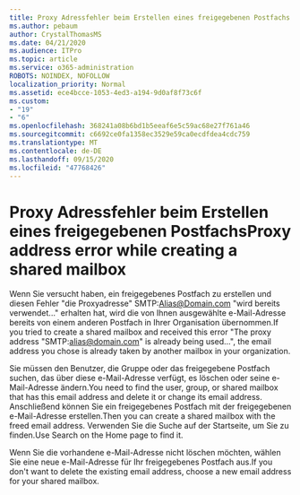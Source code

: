 ```yaml
---
title: Proxy Adressfehler beim Erstellen eines freigegebenen Postfachs
ms.author: pebaum
author: CrystalThomasMS
ms.date: 04/21/2020
ms.audience: ITPro
ms.topic: article
ms.service: o365-administration
ROBOTS: NOINDEX, NOFOLLOW
localization_priority: Normal
ms.assetid: ece4bcce-1053-4ed3-a194-9d0af8f73c6f
ms.custom:
- "19"
- "6"
ms.openlocfilehash: 368241a08b6bd1b5eeaf6e5c59ac68e27f761a46
ms.sourcegitcommit: c6692ce0fa1358ec3529e59ca0ecdfdea4cdc759
ms.translationtype: MT
ms.contentlocale: de-DE
ms.lasthandoff: 09/15/2020
ms.locfileid: "47768426"
---
```

# <a name="proxy-address-error-while-creating-a-shared-mailbox"></a><span data-ttu-id="d642e-102">Proxy Adressfehler beim Erstellen eines freigegebenen Postfachs</span><span class="sxs-lookup"><span data-stu-id="d642e-102">Proxy address error while creating a shared mailbox</span></span>

<span data-ttu-id="d642e-103">Wenn Sie versucht haben, ein freigegebenes Postfach zu erstellen und diesen Fehler "die Proxyadresse" SMTP:Alias@Domain.com "wird bereits verwendet..." erhalten hat, wird die von Ihnen ausgewählte e-Mail-Adresse bereits von einem anderen Postfach in Ihrer Organisation übernommen.</span><span class="sxs-lookup"><span data-stu-id="d642e-103">If you tried to create a shared mailbox and received this error "The proxy address "SMTP:alias@domain.com" is already being used…", the email address you chose is already taken by another mailbox in your organization.</span></span>
  
<span data-ttu-id="d642e-104">Sie müssen den Benutzer, die Gruppe oder das freigegebene Postfach suchen, das über diese e-Mail-Adresse verfügt, es löschen oder seine e-Mail-Adresse ändern.</span><span class="sxs-lookup"><span data-stu-id="d642e-104">You need to find the user, group, or shared mailbox that has this email address and delete it or change its email address.</span></span> <span data-ttu-id="d642e-105">Anschließend können Sie ein freigegebenes Postfach mit der freigegebenen e-Mail-Adresse erstellen.</span><span class="sxs-lookup"><span data-stu-id="d642e-105">Then you can create a shared mailbox with the freed email address.</span></span> <span data-ttu-id="d642e-106">Verwenden Sie die Suche auf der Startseite, um Sie zu finden.</span><span class="sxs-lookup"><span data-stu-id="d642e-106">Use Search on the Home page to find it.</span></span>
  
<span data-ttu-id="d642e-107">Wenn Sie die vorhandene e-Mail-Adresse nicht löschen möchten, wählen Sie eine neue e-Mail-Adresse für Ihr freigegebenes Postfach aus.</span><span class="sxs-lookup"><span data-stu-id="d642e-107">If you don't want to delete the existing email address, choose a new email address for your shared mailbox.</span></span>
  